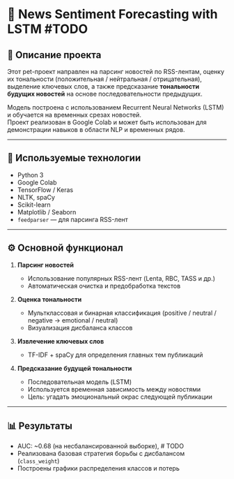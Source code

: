 # 📰 News Sentiment Forecasting with LSTM #TODO

## 📌 Описание проекта

Этот pet-проект направлен на парсинг новостей по RSS-лентам, оценку их тональности (положительная / нейтральная / отрицательная), выделение ключевых слов, а также предсказание **тональности будущих новостей** на основе последовательности предыдущих.

Модель построена с использованием Recurrent Neural Networks (LSTM) и обучается на временных срезах новостей.  
Проект реализован в Google Colab и может быть использован для демонстрации навыков в области NLP и временных рядов.

---

## 🧠 Используемые технологии

- Python 3
- Google Colab
- TensorFlow / Keras
- NLTK, spaCy
- Scikit-learn
- Matplotlib / Seaborn
- `feedparser` — для парсинга RSS-лент

---

## ⚙️ Основной функционал

1. **Парсинг новостей**
   - Использование популярных RSS-лент (Lenta, RBC, TASS и др.)
   - Автоматическая очистка и предобработка текстов

2. **Оценка тональности**
   - Мультклассовая и бинарная классификация (positive / neutral / negative → emotional / neutral)
   - Визуализация дисбаланса классов

3. **Извлечение ключевых слов**
   - TF-IDF + spaCy для определения главных тем публикаций

4. **Предсказание будущей тональности**
   - Последовательная модель (LSTM)
   - Используется временная зависимость между новостями
   - Цель: угадать эмоциональный окрас следующей публикации

---

## 📊 Результаты

- AUC: ~0.68 (на несбалансированной выборке), # TODO
- Реализована базовая стратегия борьбы с дисбалансом (`class_weight`)
- Построены графики распределения классов и потерь
